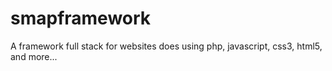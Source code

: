 # smapframework
A framework full stack for websites does using php, javascript, css3, html5, and more...  
